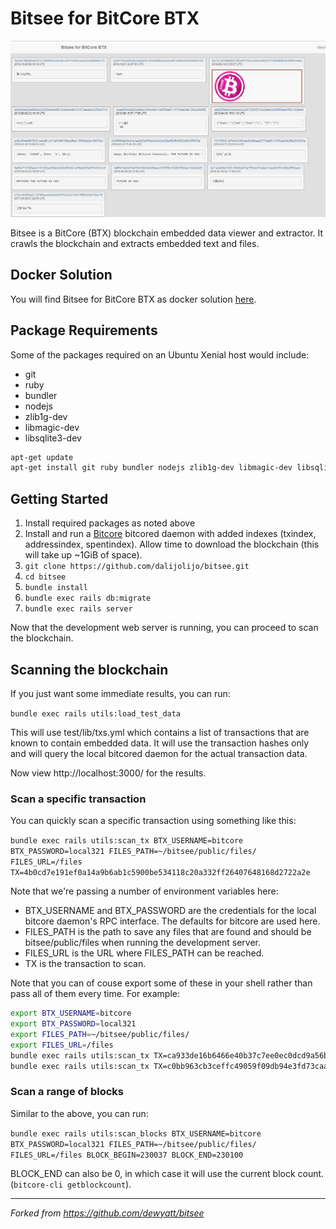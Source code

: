 # Bitsee for BitCore BTX

![Screenshot](bitsee.jpg?raw=true "Screenshot")

Bitsee is a BitCore (BTX) blockchain embedded data viewer and extractor.
It crawls the blockchain and extracts embedded text and files.

## Docker Solution
You will find Bitsee for BitCore BTX as docker solution [here](https://github.com/dalijolijo/bitcore-node-manager/blob/master/docker/README.md).

## Package Requirements
Some of the packages required on an Ubuntu Xenial host would include:
* git
* ruby
* bundler
* nodejs
* zlib1g-dev
* libmagic-dev
* libsqlite3-dev

```sh
apt-get update
apt-get install git ruby bundler nodejs zlib1g-dev libmagic-dev libsqlite3-dev
```

## Getting Started
1. Install required packages as noted above
2. Install and run a [Bitcore](https://bitcore.io/guides/full-node) bitcored daemon with added indexes (txindex, addressindex, spentindex). Allow time to download the blockchain (this will take up ~1GiB of space).
3. `git clone https://github.com/dalijolijo/bitsee.git`
4. `cd bitsee`
5. `bundle install`
6. `bundle exec rails db:migrate`
7. `bundle exec rails server`

Now that the development web server is running, you can proceed to scan the blockchain.

## Scanning the blockchain
If you just want some immediate results, you can run:

`bundle exec rails utils:load_test_data`

This will use test/lib/txs.yml which contains a list of transactions that are known to contain embedded data.
It will use the transaction hashes only and will query the local bitcored daemon for the actual transaction data.

Now view http://localhost:3000/ for the results.

### Scan a specific transaction
You can quickly scan a specific transaction using something like this:

`bundle exec rails utils:scan_tx BTX_USERNAME=bitcore BTX_PASSWORD=local321 FILES_PATH=~/bitsee/public/files/ FILES_URL=/files TX=4b0cd7e191ef0a14a9b6ab1c5900be534118c20a332ff26407648168d2722a2e`

Note that we're passing a number of environment variables here:
* BTX_USERNAME and BTX_PASSWORD are the credentials for the local bitcore daemon's RPC interface. The defaults for bitcore are used here.
* FILES_PATH is the path to save any files that are found and should be bitsee/public/files when running the development server.
* FILES_URL is the URL where FILES_PATH can be reached.
* TX is the transaction to scan.

Note that you can of couse export some of these in your shell rather than pass all of them every time. For example:
```sh
export BTX_USERNAME=bitcore
export BTX_PASSWORD=local321
export FILES_PATH=~/bitsee/public/files/
export FILES_URL=/files
bundle exec rails utils:scan_tx TX=ca933de16b6466e40b37c7ee0ec0dcd9a56bc365a567a5fff81ba4927dd61e23
bundle exec rails utils:scan_tx TX=c0bb963cb3ceffc49059f09db94e3fd73caa3b7a8e005160d49e99020ff6b51a:
```

### Scan a range of blocks

Similar to the above, you can run:

`bundle exec rails utils:scan_blocks BTX_USERNAME=bitcore BTX_PASSWORD=local321 FILES_PATH=~/bitsee/public/files/ FILES_URL=/files BLOCK_BEGIN=230037 BLOCK_END=230100`

BLOCK_END can also be 0, in which case it will use the current block count. (`bitcore-cli getblockcount`).

---
*Forked from https://github.com/dewyatt/bitsee*
